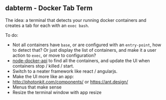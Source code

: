 ## dabterm - Docker Tab Term

The idea: a terminal that detects your running docker containers and creates a tab for each with an `exec bash`.

To do:

* Not all containers have `base`, or are configured with an `entry-point`, how to detect that?  Or just display the list of containers, and make it a user action to `exec`, or move to configuration?
* [node-docker-api](https://www.npmjs.com/package/node-docker-api) to find all the containers, and update the UI when containers stop / killed / start.
* Switch to a neater framework like react / angularjs.
* Make the UI more like an app:
 * http://photonkit.com/components/ or https://ant.design/
 * Menus that make sense
 * Resize the terminal window with app resize
